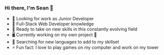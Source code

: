 ### Hi there, I'm Sean 👋

* 🧐 Looking for work as Junior Developer
* 🙌 Full-Stack Web Developer knowledge
* 💪 Ready to take on new skills in this constantly evolving field
* 🖥 Currently working on my own project 🤫
* 🔭 Searching for new languages to add to my skillset
* ⚡ Fun fact: I love to play games on my computer and work on my tower

<!--
**stmaddox/stmaddox** is a ✨ _special_ ✨ repository because its `README.md` (this file) appears on your GitHub profile.

Here are some ideas to get you started:

- 🔭 I’m currently working on ...
- 🌱 I’m currently learning ...
- 👯 I’m looking to collaborate on ...
- 🤔 I’m looking for help with ...
- 💬 Ask me about ...
- 📫 How to reach me: ...
- 😄 Pronouns: ...
- ⚡ Fun fact: ...
-->
